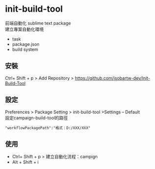 init-build-tool
===================================
前端自動化 sublime text package  
建立專案自動化環境
- task
- package.json
- build system

## 安裝
Ctrl+ Shift + p > Add Repository > https://github.com/isobartw-dev/Init-Build-Tool

## 設定
Preferences > Package Setting > init-build-tool >Settings – Default  
設定campaign-build-tool的路徑
```
"workflowPackagePath":"格式：D:/XXX/XXX"
```
## 使用
- Ctrl+ Shift + p > 建立自動化流程：campign
- Alt + Shift + i
